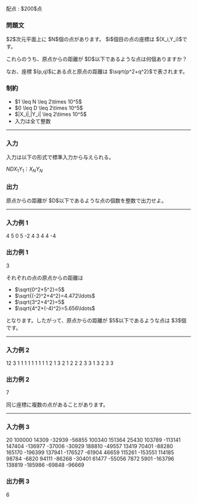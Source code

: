 
<div>

<span>

<span>

<p>
配点 : $200$点
</p>

<div>

<section>

### **問題文**

<p>
$2$次元平面上に $N$個の点があります。 $i$個目の点の座標は $(X_i,Y_i)$です。
</p>

<p>
これらのうち、原点からの距離が $D$以下であるような点は何個ありますか？
</p>

<p>
なお、座標 $(p,q)$にある点と原点の距離は $\sqrt{p^2+q^2}$で表されます。
</p>

</section>

</div>

<div>

<section>

### **制約**

<ul>

<li>
$1 \leq N \leq 2\times 10^5$
</li>

<li>
$0 \leq D \leq 2\times 10^5$
</li>

<li>
$|X_i|,|Y_i| \leq 2\times 10^5$
</li>

<li>
入力は全て整数
</li>

</ul>

</section>

</div>

---

<div>

<div>

<section>

### **入力**

<p>
入力は以下の形式で標準入力から与えられる。
</p>

<div>

$N$$D$$X_1$$Y_1$$\vdots$$X_N$$Y_N$
</div>

</section>

</div>

<div>

<section>

### **出力**

<p>
原点からの距離が $D$以下であるような点の個数を整数で出力せよ。
</p>

</section>

</div>

</div>

---

<div>

<section>

### **入力例 1**

<div>

4 5
0 5
-2 4
3 4
4 -4

</div>

</section>

</div>

<div>

<section>

### **出力例 1**

<div>

3

</div>

<p>
それぞれの点の原点からの距離は
</p>

<ul>

<li>
$\sqrt{0^2+5^2}=5$
</li>

<li>
$\sqrt{(-2)^2+4^2}=4.472\ldots$
</li>

<li>
$\sqrt{3^2+4^2}=5$
</li>

<li>
$\sqrt{4^2+(-4)^2}=5.656\ldots$
</li>

</ul>

<p>
となります。したがって、原点からの距離が $5$以下であるような点は $3$個です。
</p>

</section>

</div>

---

<div>

<section>

### **入力例 2**

<div>

12 3
1 1
1 1
1 1
1 1
1 2
1 3
2 1
2 2
2 3
3 1
3 2
3 3

</div>

</section>

</div>

<div>

<section>

### **出力例 2**

<div>

7

</div>

<p>
同じ座標に複数の点があることがあります。
</p>

</section>

</div>

---

<div>

<section>

### **入力例 3**

<div>

20 100000
14309 -32939
-56855 100340
151364 25430
103789 -113141
147404 -136977
-37006 -30929
188810 -49557
13419 70401
-88280 165170
-196399 137941
-176527 -61904
46659 115261
-153551 114185
98784 -6820
94111 -86268
-30401 61477
-55056 7872
5901 -163796
138819 -185986
-69848 -96669

</div>

</section>

</div>

<div>

<section>

### **出力例 3**

<div>

6

</div>

</section>

</div>

</span>

</span>

</div>
